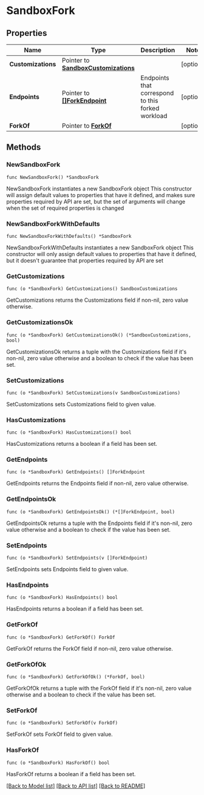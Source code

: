# SandboxFork

## Properties

Name | Type | Description | Notes
------------ | ------------- | ------------- | -------------
**Customizations** | Pointer to [**SandboxCustomizations**](SandboxCustomizations.md) |  | [optional] 
**Endpoints** | Pointer to [**[]ForkEndpoint**](ForkEndpoint.md) | Endpoints that correspond to this forked workload | [optional] 
**ForkOf** | Pointer to [**ForkOf**](ForkOf.md) |  | [optional] 

## Methods

### NewSandboxFork

`func NewSandboxFork() *SandboxFork`

NewSandboxFork instantiates a new SandboxFork object
This constructor will assign default values to properties that have it defined,
and makes sure properties required by API are set, but the set of arguments
will change when the set of required properties is changed

### NewSandboxForkWithDefaults

`func NewSandboxForkWithDefaults() *SandboxFork`

NewSandboxForkWithDefaults instantiates a new SandboxFork object
This constructor will only assign default values to properties that have it defined,
but it doesn't guarantee that properties required by API are set

### GetCustomizations

`func (o *SandboxFork) GetCustomizations() SandboxCustomizations`

GetCustomizations returns the Customizations field if non-nil, zero value otherwise.

### GetCustomizationsOk

`func (o *SandboxFork) GetCustomizationsOk() (*SandboxCustomizations, bool)`

GetCustomizationsOk returns a tuple with the Customizations field if it's non-nil, zero value otherwise
and a boolean to check if the value has been set.

### SetCustomizations

`func (o *SandboxFork) SetCustomizations(v SandboxCustomizations)`

SetCustomizations sets Customizations field to given value.

### HasCustomizations

`func (o *SandboxFork) HasCustomizations() bool`

HasCustomizations returns a boolean if a field has been set.

### GetEndpoints

`func (o *SandboxFork) GetEndpoints() []ForkEndpoint`

GetEndpoints returns the Endpoints field if non-nil, zero value otherwise.

### GetEndpointsOk

`func (o *SandboxFork) GetEndpointsOk() (*[]ForkEndpoint, bool)`

GetEndpointsOk returns a tuple with the Endpoints field if it's non-nil, zero value otherwise
and a boolean to check if the value has been set.

### SetEndpoints

`func (o *SandboxFork) SetEndpoints(v []ForkEndpoint)`

SetEndpoints sets Endpoints field to given value.

### HasEndpoints

`func (o *SandboxFork) HasEndpoints() bool`

HasEndpoints returns a boolean if a field has been set.

### GetForkOf

`func (o *SandboxFork) GetForkOf() ForkOf`

GetForkOf returns the ForkOf field if non-nil, zero value otherwise.

### GetForkOfOk

`func (o *SandboxFork) GetForkOfOk() (*ForkOf, bool)`

GetForkOfOk returns a tuple with the ForkOf field if it's non-nil, zero value otherwise
and a boolean to check if the value has been set.

### SetForkOf

`func (o *SandboxFork) SetForkOf(v ForkOf)`

SetForkOf sets ForkOf field to given value.

### HasForkOf

`func (o *SandboxFork) HasForkOf() bool`

HasForkOf returns a boolean if a field has been set.


[[Back to Model list]](../README.md#documentation-for-models) [[Back to API list]](../README.md#documentation-for-api-endpoints) [[Back to README]](../README.md)


